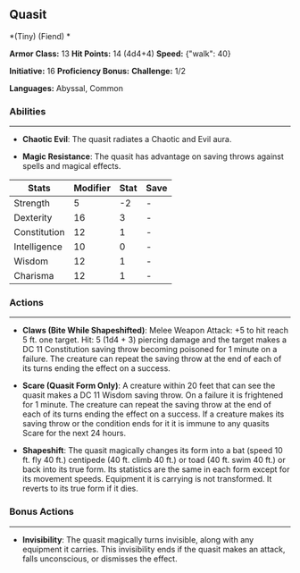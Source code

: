 ## Quasit
*(Tiny) (Fiend) *

**Armor Class:** 13
**Hit Points:** 14 (4d4+4)
**Speed:** {"walk": 40}

**Initiative:** 16
**Proficiency Bonus:**
**Challenge:** 1/2

**Languages:** Abyssal, Common

### Abilities
 --- 
- **Chaotic Evil**: The quasit radiates a Chaotic and Evil aura.

- **Magic Resistance**: The quasit has advantage on saving throws against spells and magical effects.



| Stats | Modifier | Stat | Save
| ---- | ---- | ---- | ---- |
| Strength | 5 | -2 | - |
| Dexterity | 16 | 3 | - |
| Constitution | 12 | 1 | - |
| Intelligence | 10 | 0 | - |
| Wisdom | 12 | 1 | - |
| Charisma | 12 | 1 | - |

### Actions
 --- 
- **Claws (Bite While Shapeshifted)**: Melee Weapon Attack: +5 to hit  reach 5 ft.  one target. Hit: 5 (1d4 + 3) piercing damage  and the target makes a DC 11 Constitution saving throw  becoming poisoned for 1 minute on a failure. The creature can repeat the saving throw at the end of each of its turns  ending the effect on a success.

- **Scare (Quasit Form Only)**: A creature within 20 feet that can see the quasit makes a DC 11 Wisdom saving throw. On a failure  it is frightened for 1 minute. The creature can repeat the saving throw at the end of each of its turns  ending the effect on a success. If a creature makes its saving throw or the condition ends for it  it is immune to any quasits Scare for the next 24 hours.

- **Shapeshift**: The quasit magically changes its form into a bat (speed 10 ft.  fly 40 ft.)  centipede (40 ft.  climb 40 ft.)  or toad (40 ft.  swim 40 ft.)  or back into its true form. Its statistics are the same in each form except for its movement speeds. Equipment it is carrying is not transformed. It reverts to its true form if it dies.

### Bonus Actions
 --- 
- **Invisibility**: The quasit magically turns invisible, along with any equipment it carries. This invisibility ends if the quasit makes an attack, falls unconscious, or dismisses the effect.


